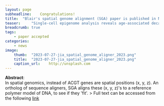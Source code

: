 ```yaml
---	
layout:	page
subheadline:	Congratulations!
title: 	"Blair's spatial genome alignment (SGA) paper is published in Nature Biotechnology!"
teaser: 	"Single-cell epigenome analysis reveals age-associated decay of heterochromatin domains in excitatory neurons in the mouse brain"
breadcrumb: true	
tags:	
    - paper accepted	
categories:	
    - news	
image:	
    thumb: 	"2023-07-27-jia_spatial_genome_aligner_2023.png"
    title:	"2023-07-27-jia_spatial_genome_aligner_2023.png"
    caption_url: 	http://unsplash.com
---	
```

	
<b>Abstract</b>:	
	In spatial genomics, instead of ACGT genes are spatial positions (x, y, z). An ortholog of sequence aligners, SGA aligns these (x, y, z)'s to a reference polymer model of DNA, to see if they 'fit'.
	> Full text can be accessed from the following [link](https://doi.org/10.1038/s41587-022-01568-9)
